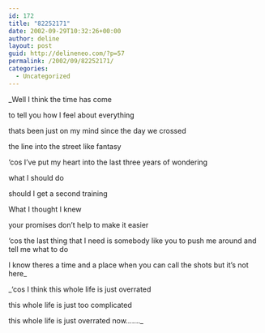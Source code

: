 ```yaml
---
id: 172
title: "82252171"
date: 2002-09-29T10:32:26+00:00
author: deline
layout: post
guid: http://delineneo.com/?p=57
permalink: /2002/09/82252171/
categories:
  - Uncategorized
---
```

_Well I think the time has come

to tell you how I feel about everything

thats been just on my mind since the day we crossed

the line into the street like fantasy

&#8216;cos I&#8217;ve put my heart into the last three years of wondering

what I should do

should I get a second training

What I thought I knew

your promises don&#8217;t help to make it easier

&#8216;cos the last thing that I need is somebody like you to push me around and tell me what to do

I know theres a time and a place when you can call the shots but it&#8217;s not here_

_&#8216;cos I think this whole life is just overrated

this whole life is just too complicated

this whole life is just overrated now&#8230;&#8230;._
